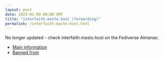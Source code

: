 ```yaml
---
layout: post
date: 2023-01-09 00:00 GMT
title: "interfaith.masto.host (forwarding)"
permalink: /interfaith-masto-host.html
---
```


No longer updated - check interfaith.masto.host on the Fediverse Almanac.

* [Main information](https://www.fediversealmanac.com/api/v1/instances/interfaith.masto.host)
* [Banned from](https://www.fediversealmanac.com/api/v1/instances/interfaith.masto.host/banned_from)

